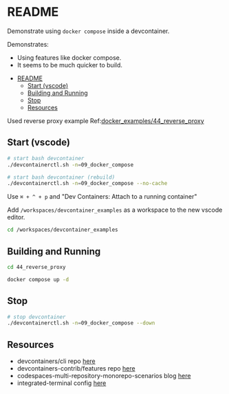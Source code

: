 # README

Demonstrate using `docker compose` inside a devcontainer.  

Demonstrates:

* Using features like docker compose.
* It seems to be much quicker to build.  

- [README](#readme)
  - [Start (vscode)](#start-vscode)
  - [Building and Running](#building-and-running)
  - [Stop](#stop)
  - [Resources](#resources)

Used reverse proxy example Ref:[docker_examples/44_reverse_proxy](https://github.com/chrisguest75/docker_examples/tree/master/44_reverse_proxy)  

## Start (vscode)

```sh
# start bash devcontainer
./devcontainerctl.sh -n=09_docker_compose

# start bash devcontainer (rebuild)
./devcontainerctl.sh -n=09_docker_compose --no-cache
```

Use `⌘ + ^ + p` and "Dev Containers: Attach to a running container"

Add `/workspaces/devcontainer_examples` as a workspace to the new vscode editor.  

```sh
cd /workspaces/devcontainer_examples
```

## Building and Running

```sh
cd 44_reverse_proxy

docker compose up -d
```

## Stop

```sh
# stop devcontainer
./devcontainerctl.sh -n=09_docker_compose --down
```

## Resources

* devcontainers/cli repo [here](https://github.com/devcontainers/cli)  
* devcontainers-contrib/features repo [here](https://github.com/devcontainers-contrib/features)
* codespaces-multi-repository-monorepo-scenarios blog [here](https://github.blog/2022-04-20-codespaces-multi-repository-monorepo-scenarios/)  
* integrated-terminal config [here](https://code.visualstudio.com/docs/editor/integrated-terminal)  
